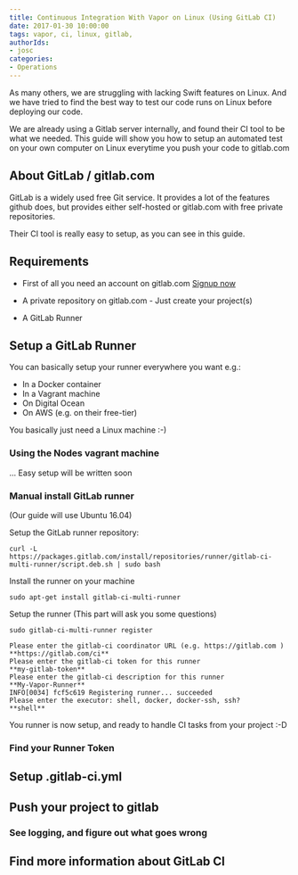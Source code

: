 ```yaml
---
title: Continuous Integration With Vapor on Linux (Using GitLab CI)
date: 2017-01-30 10:00:00
tags: vapor, ci, linux, gitlab, 
authorIds: 
- josc
categories:
- Operations
---
```


As many others, we are struggling with lacking Swift features on Linux. And we have tried to find the best way to test our code runs on Linux before deploying our code.

We are already using a Gitlab server internally, and found their CI tool to be what we needed. This guide will show you how to setup an automated test on your own computer on Linux everytime you push your code to gitlab.com

## About GitLab / gitlab.com

GitLab is a widely used free Git service. It provides a lot of the features github does, but provides either self-hosted or gitlab.com with free private repositories.

Their CI tool is really easy to setup, as you can see in this guide.

## Requirements

- First of all you need an account on gitlab.com [Signup now](https://gitlab.com/users/sign_in#register_pane)

- A private repository on gitlab.com - Just create your project(s)

- A GitLab Runner

## Setup a GitLab Runner

You can basically setup your runner everywhere you want e.g.:
* In a Docker container
* In a Vagrant machine
* On Digital Ocean
* On AWS (e.g. on their free-tier)

You basically just need a Linux machine :-)

### Using the Nodes vagrant machine

... Easy setup will be written soon

### Manual install GitLab runner

(Our guide will use Ubuntu 16.04)

Setup the GitLab runner repository:

```
curl -L https://packages.gitlab.com/install/repositories/runner/gitlab-ci-multi-runner/script.deb.sh | sudo bash
```

Install the runner on your machine

```
sudo apt-get install gitlab-ci-multi-runner
```

Setup the runner (This part will ask you some questions)

```
sudo gitlab-ci-multi-runner register

Please enter the gitlab-ci coordinator URL (e.g. https://gitlab.com )
**https://gitlab.com/ci**
Please enter the gitlab-ci token for this runner
**my-gitlab-token**
Please enter the gitlab-ci description for this runner
**My-Vapor-Runner**
INFO[0034] fcf5c619 Registering runner... succeeded
Please enter the executor: shell, docker, docker-ssh, ssh?
**shell**
```

You runner is now setup, and ready to handle CI tasks from your project :-D

### Find your Runner Token

## Setup .gitlab-ci.yml

## Push your project to gitlab

### See logging, and figure out what goes wrong

## Find more information about GitLab CI
